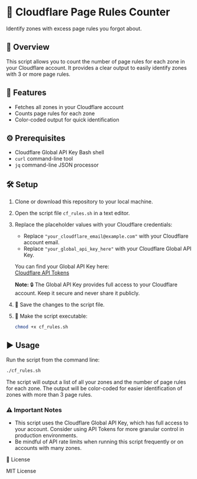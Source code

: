 # 🔎 Cloudflare Page Rules Counter

Identify zones with excess page rules you forgot about.

## 📝 Overview
This script allows you to count the number of page rules for each zone in your Cloudflare account. It provides a clear output to easily identify zones with 3 or more page rules.

## 🚀 Features
- Fetches all zones in your Cloudflare account
- Counts page rules for each zone
- Color-coded output for quick identification

## ⚙️ Prerequisites
- Cloudflare Global API Key
  Bash shell
- `curl` command-line tool
- `jq` command-line JSON processor

## 🛠️ Setup

1. Clone or download this repository to your local machine.

2. Open the script file `cf_rules.sh` in a text editor.

3. Replace the placeholder values with your Cloudflare credentials:
   - Replace `"your_cloudflare_email@example.com"` with your Cloudflare account email.
   - Replace `"your_global_api_key_here"` with your Cloudflare Global API Key.

   You can find your Global API Key here:  
   [Cloudflare API Tokens](https://dash.cloudflare.com/profile/api-tokens)

   **Note:** 🔒 The Global API Key provides full access to your Cloudflare account. Keep it secure and never share it publicly.

4. 💾 Save the changes to the script file.

5. 🔧 Make the script executable:
   ```bash
   chmod +x cf_rules.sh
   ```

## ▶️ Usage

Run the script from the command line:
```bash
./cf_rules.sh
```

The script will output a list of all your zones and the number of page rules for each zone. The output will be color-coded for easier identification of zones with more than 3 page rules.

### ⚠️ Important Notes

- This script uses the Cloudflare Global API Key, which has full access to your account. Consider using API Tokens for more granular control in production environments.
- Be mindful of API rate limits when running this script frequently or on accounts with many zones.

📄 License

MIT License
